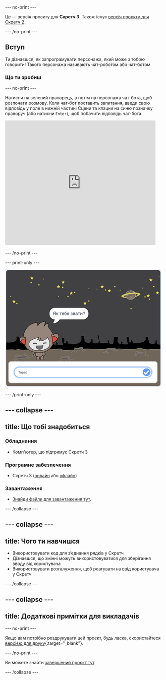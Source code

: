 --- no-print ---

Це — версія проєкту для **Скретч 3**. Також існує [версія проєкту для Скретч 2](https://projects.raspberrypi.org/uk-UA/projects/chatbot-scratch2).

--- /no-print ---

## Вступ

Ти дізнаєшся, як запрограмувати персонажа, який може з тобою говорити! Такого персонажа називають чат-роботом або чат-ботом.

### Що ти зробиш

--- no-print ---

Натисни на зелений прапорець, а потім на персонажа чат-бота, щоб розпочати розмову. Коли чат-бот поставить запитання, введи свою відповідь у поле в нижній частині Сцени та клацни на синю позначку праворуч (або натисни `Enter`), щоб побачити відповідь чат-бота.

<div class="scratch-preview">
  <iframe allowtransparency="true" width="485" height="402" src="https://scratch.mit.edu/projects/embed/394136117/?autostart=false" 
  frameborder="0" scrolling="no"></iframe>
</div>

--- /no-print ---

--- print-only ---

![завершений проєкт](images/chatbot-preview.png)

--- /print-only ---

--- collapse ---
---
title: Що тобі знадобиться
---
### Обладнання

- Комп'ютер, що підтримує Скретч 3

### Програмне забезпечення

- Скретч 3 ([онлайн](https://rpf.io/scratchon) або [офлайн](https://rpf.io/scratchoff))

### Завантаження

- [Знайди файли для завантаження тут](http://rpf.io/p/uk-UA/chatbot-go).

--- /collapse ---

--- collapse ---
---
title: Чого ти навчишся
---
- Використовувати код для з’єднання рядків у Скретч
- Дізнаєшся, що змінні можуть використовуватися для зберігання вводу від користувача
- Використовувати розгалуження, щоб реагувати на ввід користувача у Скретч

--- /collapse ---

--- collapse ---
---
title: Додаткові примітки для викладачів
---
--- no-print ---

Якщо вам потрібно роздрукувати цей проєкт, будь ласка, скористайтеся [версією для друку](https://projects.raspberrypi.org/uk-UA/projects/chatbot/print){:target="_blank"}.

--- /no-print ---

Ви можете знайти [завершений проєкт тут](http://rpf.io/p/uk-UA/chatbot-get).

--- /collapse ---
